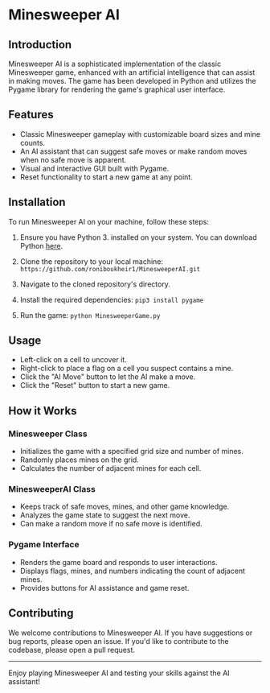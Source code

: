 # Minesweeper AI

## Introduction

Minesweeper AI is a sophisticated implementation of the classic Minesweeper game, enhanced with an artificial intelligence that can assist in making moves. The game has been developed in Python and utilizes the Pygame library for rendering the game's graphical user interface.

## Features

- Classic Minesweeper gameplay with customizable board sizes and mine counts.
- An AI assistant that can suggest safe moves or make random moves when no safe move is apparent.
- Visual and interactive GUI built with Pygame.
- Reset functionality to start a new game at any point.

## Installation

To run Minesweeper AI on your machine, follow these steps:

1. Ensure you have Python 3. installed on your system. You can download Python [here](https://www.python.org/downloads/).

2. Clone the repository to your local machine: `https://github.com/roniboukheir1/MinesweeperAI.git`
   
3. Navigate to the cloned repository's directory.

4. Install the required dependencies: `pip3 install pygame`

5. Run the game: `python MinesweeperGame.py`

## Usage

- Left-click on a cell to uncover it.
- Right-click to place a flag on a cell you suspect contains a mine.
- Click the "AI Move" button to let the AI make a move.
- Click the "Reset" button to start a new game.

## How it Works

### Minesweeper Class

- Initializes the game with a specified grid size and number of mines.
- Randomly places mines on the grid.
- Calculates the number of adjacent mines for each cell.

### MinesweeperAI Class

- Keeps track of safe moves, mines, and other game knowledge.
- Analyzes the game state to suggest the next move.
- Can make a random move if no safe move is identified.

### Pygame Interface

- Renders the game board and responds to user interactions.
- Displays flags, mines, and numbers indicating the count of adjacent mines.
- Provides buttons for AI assistance and game reset.

## Contributing

We welcome contributions to Minesweeper AI. If you have suggestions or bug reports, please open an issue. If you'd like to contribute to the codebase, please open a pull request.

---

Enjoy playing Minesweeper AI and testing your skills against the AI assistant!


